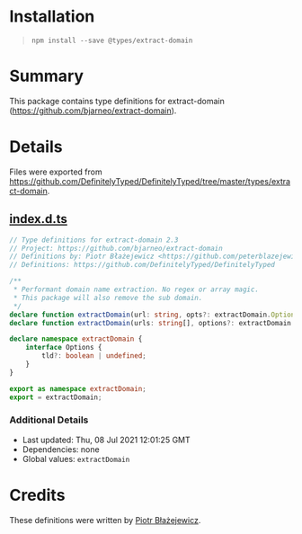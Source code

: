 # Installation
> `npm install --save @types/extract-domain`

# Summary
This package contains type definitions for extract-domain (https://github.com/bjarneo/extract-domain).

# Details
Files were exported from https://github.com/DefinitelyTyped/DefinitelyTyped/tree/master/types/extract-domain.
## [index.d.ts](https://github.com/DefinitelyTyped/DefinitelyTyped/tree/master/types/extract-domain/index.d.ts)
````ts
// Type definitions for extract-domain 2.3
// Project: https://github.com/bjarneo/extract-domain
// Definitions by: Piotr Błażejewicz <https://github.com/peterblazejewicz>
// Definitions: https://github.com/DefinitelyTyped/DefinitelyTyped

/**
 * Performant domain name extraction. No regex or array magic.
 * This package will also remove the sub domain.
 */
declare function extractDomain(url: string, opts?: extractDomain.Options): string;
declare function extractDomain(urls: string[], options?: extractDomain.Options): string[];

declare namespace extractDomain {
    interface Options {
        tld?: boolean | undefined;
    }
}

export as namespace extractDomain;
export = extractDomain;

````

### Additional Details
 * Last updated: Thu, 08 Jul 2021 12:01:25 GMT
 * Dependencies: none
 * Global values: `extractDomain`

# Credits
These definitions were written by [Piotr Błażejewicz](https://github.com/peterblazejewicz).
